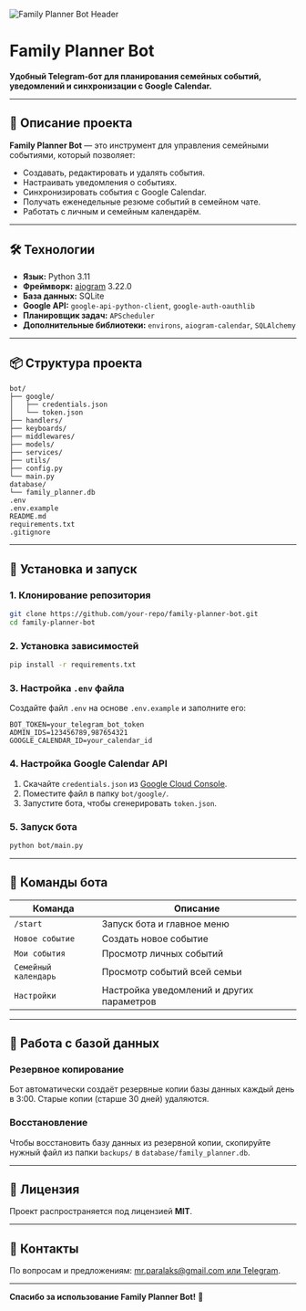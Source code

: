![Family Planner Bot Header](https://mistralaiblackforestprod.below.corewindows.net/images/blackforest/1f2b/ed8f/-cfe/5-4222-8818-2d508475ddb7/image.jpg)

# Family Planner Bot

**Удобный Telegram-бот для планирования семейных событий, уведомлений и синхронизации с Google Calendar.**

---

## 📌 Описание проекта

**Family Planner Bot** — это инструмент для управления семейными событиями, который позволяет:
- Создавать, редактировать и удалять события.
- Настраивать уведомления о событиях.
- Синхронизировать события с Google Calendar.
- Получать еженедельные резюме событий в семейном чате.
- Работать с личным и семейным календарём.

---

## 🛠 Технологии

- **Язык:** Python 3.11
- **Фреймворк:** [aiogram](https://docs.aiogram.dev/) 3.22.0
- **База данных:** SQLite
- **Google API:** `google-api-python-client`, `google-auth-oauthlib`
- **Планировщик задач:** `APScheduler`
- **Дополнительные библиотеки:** `environs`, `aiogram-calendar`, `SQLAlchemy`

---

## 📦 Структура проекта

```plaintext
bot/
├── google/
│   ├── credentials.json
│   └── token.json
├── handlers/
├── keyboards/
├── middlewares/
├── models/
├── services/
├── utils/
├── config.py
└── main.py
database/
└── family_planner.db
.env
.env.example
README.md
requirements.txt
.gitignore
```

---

## 🚀 Установка и запуск

### 1. Клонирование репозитория

```bash
git clone https://github.com/your-repo/family-planner-bot.git
cd family-planner-bot
```

### 2. Установка зависимостей

```bash
pip install -r requirements.txt
```

### 3. Настройка `.env` файла

Создайте файл `.env` на основе `.env.example` и заполните его:

```plaintext
BOT_TOKEN=your_telegram_bot_token
ADMIN_IDS=123456789,987654321
GOOGLE_CALENDAR_ID=your_calendar_id
```

### 4. Настройка Google Calendar API

1. Скачайте `credentials.json` из [Google Cloud Console](https://console.cloud.google.com/).
2. Поместите файл в папку `bot/google/`.
3. Запустите бота, чтобы сгенерировать `token.json`.

### 5. Запуск бота

```bash
python bot/main.py
```

---

## 🤖 Команды бота

| Команда               | Описание                                      |
|-----------------------|-----------------------------------------------|
| `/start`              | Запуск бота и главное меню                    |
| `Новое событие`       | Создать новое событие                         |
| `Мои события`         | Просмотр личных событий                       |
| `Семейный календарь`  | Просмотр событий всей семьи                  |
| `Настройки`           | Настройка уведомлений и других параметров     |

---

## 📂 Работа с базой данных

### Резервное копирование

Бот автоматически создаёт резервные копии базы данных каждый день в 3:00. Старые копии (старше 30 дней) удаляются.

### Восстановление

Чтобы восстановить базу данных из резервной копии, скопируйте нужный файл из папки `backups/` в `database/family_planner.db`.

---

## 📝 Лицензия

Проект распространяется под лицензией **MIT**.

---

## 📧 Контакты

По вопросам и предложениям: [mr.paralaks@gmail.com или Telegram](@mrparalaks).

---

**Спасибо за использование Family Planner Bot!** 🎉
